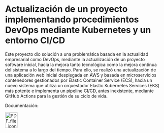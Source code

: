 # Actualización de un proyecto implementando procedimientos DevOps mediante Kubernetes y un entorno CI/CD
Este proyecto dio solución a una problemática basada en la actualidad empresarial como DevOps, mediante la actualización de un proyecto software inicial, hacia la mejora
tanto tecnológica como la mejora continua del sistema a lo largo del tiempo. Para ello, se realizó una actualización de una aplicación web inicial desplegada en AWS y basada en microservicios contenedores gestionados por Elastic Container Service (ECS), hacia un nuevo sistema que utiliza un orquestador Elastic Kubernetes Services (EKS) más potente e implementa un pipeline CI/CD, antes inexistente, mediante GitHub Actions para la gestión de su ciclo de vida.

Documentación: 

<div>
<a href="https://github.com/JesBarCua/tfm-app/blob/main/Doc_TFM_Jesus_Barquero_Cuadrado.pdf"><img src="https://upload.wikimedia.org/wikipedia/commons/thumb/8/87/PDF_file_icon.svg/267px-PDF_file_icon.svg.png" alt="PDF_file_icon" width="40" height="50"></a>
</div>
